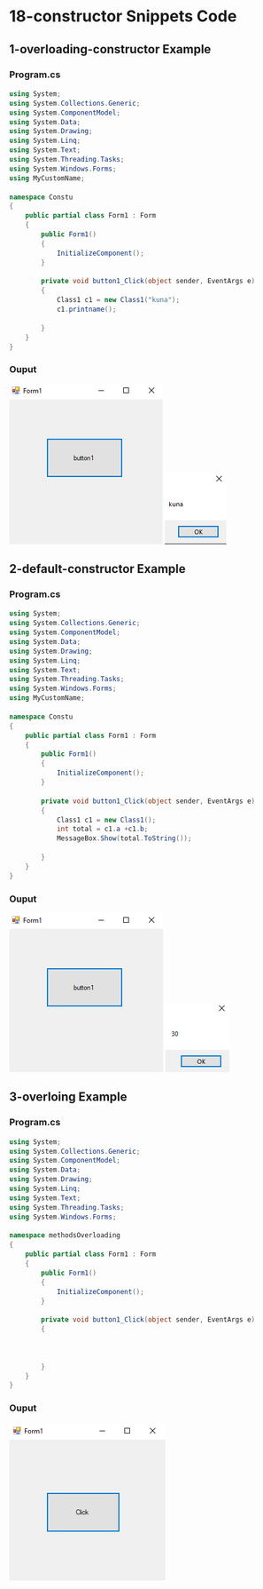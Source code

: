 # 18-constructor Snippets Code

## 1-overloading-constructor Example

### Program.cs

```c#
using System;
using System.Collections.Generic;
using System.ComponentModel;
using System.Data;
using System.Drawing;
using System.Linq;
using System.Text;
using System.Threading.Tasks;
using System.Windows.Forms;
using MyCustomName;

namespace Constu
{
    public partial class Form1 : Form
    {
        public Form1()
        {
            InitializeComponent();
        }

        private void button1_Click(object sender, EventArgs e)
        {
            Class1 c1 = new Class1("kuna");
            c1.printname();

        }
    }
}

```

### Ouput

![1-overloading-constructor](media/1x.png)
![1-overloading-constructor](media/2x.png)

## 2-default-constructor Example

### Program.cs

```c#
using System;
using System.Collections.Generic;
using System.ComponentModel;
using System.Data;
using System.Drawing;
using System.Linq;
using System.Text;
using System.Threading.Tasks;
using System.Windows.Forms;
using MyCustomName;

namespace Constu
{
    public partial class Form1 : Form
    {
        public Form1()
        {
            InitializeComponent();
        }

        private void button1_Click(object sender, EventArgs e)
        {
            Class1 c1 = new Class1();
            int total = c1.a +c1.b;
            MessageBox.Show(total.ToString());

        }
    }
}


```
### Ouput

![2-default-constructor](media/3x.png)
![2-default-constructor](media/4x.png)

## 3-overloing Example

### Program.cs

```c#
using System;
using System.Collections.Generic;
using System.ComponentModel;
using System.Data;
using System.Drawing;
using System.Linq;
using System.Text;
using System.Threading.Tasks;
using System.Windows.Forms;

namespace methodsOverloading
{
    public partial class Form1 : Form
    {
        public Form1()
        {
            InitializeComponent();
        }

        private void button1_Click(object sender, EventArgs e)
        {

            

        }
    }
}


```

### Ouput

![3-overloing](media/5x.png)





